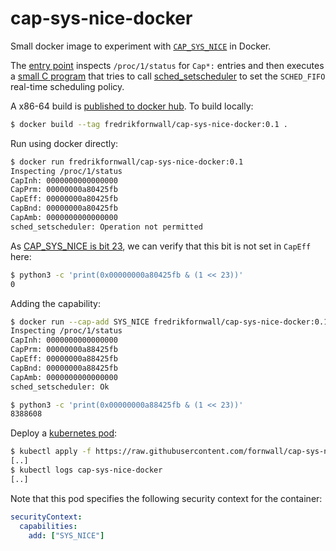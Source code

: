 # cap-sys-nice-docker
Small docker image to experiment with [`CAP_SYS_NICE`](https://man7.org/linux/man-pages/man7/capabilities.7.html) in Docker.

The [entry point](entrypoint.sh) inspects `/proc/1/status` for `Cap*:` entries and then executes a [small C program](set-scheduler.c) that tries to call [sched_setscheduler](https://man7.org/linux/man-pages/man2/sched_setscheduler.2.html) to set the `SCHED_FIFO` real-time scheduling policy.

A x86-64 build is [published to docker hub](https://hub.docker.com/r/fredrikfornwall/cap-sys-nice-docker). To build locally:

```sh
$ docker build --tag fredrikfornwall/cap-sys-nice-docker:0.1 .
```

Run using docker directly:

```sh
$ docker run fredrikfornwall/cap-sys-nice-docker:0.1
Inspecting /proc/1/status
CapInh:	0000000000000000
CapPrm:	00000000a80425fb
CapEff:	00000000a80425fb
CapBnd:	00000000a80425fb
CapAmb:	0000000000000000
sched_setscheduler: Operation not permitted
```

As [CAP_SYS_NICE is bit 23](https://github.com/torvalds/linux/blob/master/include/uapi/linux/capability.h#L294C9-L294C21), we can verify that this bit is not set in `CapEff` here:

```sh
$ python3 -c 'print(0x00000000a80425fb & (1 << 23))'
0
```

Adding the capability:

```sh
$ docker run --cap-add SYS_NICE fredrikfornwall/cap-sys-nice-docker:0.1
Inspecting /proc/1/status
CapInh:	0000000000000000
CapPrm:	00000000a88425fb
CapEff:	00000000a88425fb
CapBnd:	00000000a88425fb
CapAmb:	0000000000000000
sched_setscheduler: Ok

$ python3 -c 'print(0x00000000a88425fb & (1 << 23))'
8388608
```

Deploy a [kubernetes pod](cap-sys-nice-docker.yml):

```sh
$ kubectl apply -f https://raw.githubusercontent.com/fornwall/cap-sys-nice-docker/main/cap-sys-nice-docker.yml
[..]
$ kubectl logs cap-sys-nice-docker
[..]
```

Note that this pod specifies the following security context for the container:

```yml
securityContext:
  capabilities:
    add: ["SYS_NICE"]
```
